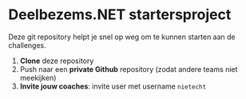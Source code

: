# Deelbezems.NET startersproject

Deze git repository helpt je snel op weg om te kunnen starten aan de challenges.

1. **Clone** deze repository
2. Push naar een **private Github** repository (zodat andere teams niet meekijken)
3. **Invite jouw coaches**: invite user met username `nietecht`
